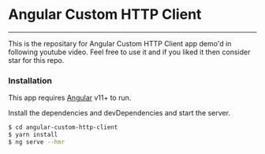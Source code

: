 # Angular Custom HTTP Client
---
This is the repositary for Angular Custom HTTP Client app demo'd in following youtube video. Feel free to use it and if you liked it then consider star for this repo.

### Installation

This app requires [Angular](https://angular.io/) v11+ to run.

Install the dependencies and devDependencies and start the server.

```sh
$ cd angular-custom-http-client
$ yarn install
$ ng serve --hmr
```
